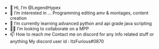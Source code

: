 - 👋 Hi, I’m @LegendHypex
- 👀 I’m interested in ... Programming editing amv & montages, content creation 
- 🌱 I’m currently learning advanced python and api grade java scripting 
- 👨‍💻 I’m looking to collaborate on a MPP
- 📫 How to reach me 
Contact me on discord for any info related stuff or anything 
My discord user id : ItzFurious#0870

<!---
LegendHypex/LegendHypex is a ✨ special ✨ repository because its `README.md` (this file) appears on your GitHub profile.
You can click the Preview link to take a look at your changes.
--->
